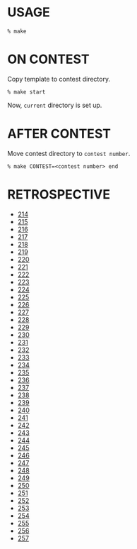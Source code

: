 # USAGE

```
% make
```

# ON CONTEST

Copy template to contest directory.

```
% make start
```

Now, `current` directory is set up.

# AFTER CONTEST

Move contest directory to `contest number`.

```
% make CONTEST=<contest number> end
```

# RETROSPECTIVE

- [214](214/README.md)
- [215](215/README.md)
- [216](216/README.md)
- [217](217/README.md)
- [218](218/README.md)
- [219](219/README.md)
- [220](220/README.md)
- [221](221/README.md)
- [222](222/README.md)
- [223](223/README.md)
- [224](224/README.md)
- [225](225/README.md)
- [226](226/README.md)
- [227](227/README.md)
- [228](228/README.md)
- [229](229/README.md)
- [230](230/README.md)
- [231](231/README.md)
- [232](232/README.md)
- [233](233/README.md)
- [234](234/README.md)
- [235](235/README.md)
- [236](236/README.md)
- [237](237/README.md)
- [238](238/README.md)
- [239](239/README.md)
- [240](240/README.md)
- [241](241/README.md)
- [242](242/README.md)
- [243](243/README.md)
- [244](244/README.md)
- [245](245/README.md)
- [246](246/README.md)
- [247](247/README.md)
- [248](248/README.md)
- [249](249/README.md)
- [250](250/README.md)
- [251](251/README.md)
- [252](252/README.md)
- [253](253/README.md)
- [254](254/README.md)
- [255](255/README.md)
- [256](256/README.md)
- [257](257/README.md)

